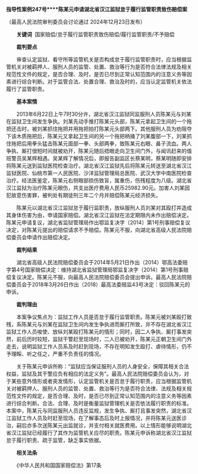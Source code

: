 **指导性案例247号****陈某元申请湖北省汉江监狱怠于履行监管职责致伤赔偿案**

（最高人民法院审判委员会讨论通过 2024年12月23日发布）

　　**关键词**  国家赔偿/怠于履行监管职责致伤赔偿/履行监管职责/不予赔偿

　　**裁判要点**

　　审查认定监狱、看守所等监管机关是否构成怠于履行监管职责时，应当根据监管机关对被羁押人、服刑人员的监管、处置、救治等行为是否符合法律法规及相关规范性文件的规定，是否合理、及时，是否已尽到正常认知范围内的注意义务等因素进行综合判断。对于监管合法、处置合理、救治及时的，应当认定监管机关依法履行了监管职责。

　　**基本案情**

　　2013年6月22日上午7时30分许，湖北省汉江监狱同监服刑人员陈某元与刘某在监狱卫生间发生争执。刘某先动手推打陈某元头部，陈某元拿起卫生间的一个拖把还击时，被刘某抓住拖把并用拖把拍打陈某元头部两下。其他服刑人员为劝阻夺下该木质拖把后，陈某元又拿起卫生间的另一个拖把柄捅了刘某腹部一下，刘某抓住拖把后用拳头猛击陈某元面部一拳、头部两拳，致陈某元右眼、鼻子流血。两人争执、厮打很短时间就被劝开，陈某元随后捂眼走向卫生间门外，与闻讯赶来的值班警员吴某辉相遇。吴某辉了解情况后，即报告副监区长蔡某明，蔡某明随即安排将陈某元送到监狱医院检查治疗。湖北省汉江监狱先后将陈某元转送至湖北省汉江监狱医院、仙桃市第一人民医院、沙洋监狱管理局总医院、武汉大学中南医院检查治疗。经法医鉴定，陈某元右侧眼部损伤致盲，属重伤，伤残程度为八级。湖北省汉江监狱为治疗陈某元眼伤，共支出医疗费用人民币25982.90元。加害人刘某因犯故意伤害罪，被判处有期徒刑三年二个月并赔偿陈某元经济损失。

　　陈某元以湖北省汉江监狱怠于履行监职责，放纵服刑人员刘某对其殴打并造成其身体伤害为由，申请国家赔偿。湖北省汉江监狱在法定期限内未作出赔偿决定。陈某元申请复议，湖北省监狱管理局作出鄂监复决字〔2014〕第1号刑事赔偿复议决定，对陈某元提出的赔偿请求不予赔偿。陈某元不服，向湖北省高级人民法院赔偿委员会申请作出赔偿决定。

　　**裁判结果**

　　湖北省高级人民法院赔偿委员会于2014年5月21日作出（2014）鄂高法委赔字第4号国家赔偿决定：维持湖北省监狱管理局鄂监复决字〔2014〕第1号刑事赔偿复议决定。陈某元不服，向最高人民法院赔偿委员会提出申诉。最高人民法院赔偿委员会于2018年3月26日作出（2018）最高法委赔监43号决定：驳回陈某元的申诉。

　　**裁判理由**

　　本案争议焦点为：监狱工作人员是否怠于履行监管职责。陈某元被刘某殴打致残，系陈某元与刘某在监狱卫生间内发生争执进而厮打所致，并不存在湖北省汉江监狱工作人员唆使、放纵刘某殴打陈某元的情形；同时，因二人争执、厮打事发突然，前后历时较短，监狱干警赶至现场时，二人已被劝开，陈某元正朝卫生间门外走去，说明监狱工作人员系及时赶到现场，不存在明知发生殴打、虐待情形，仍不予理睬、听之任之，严重不负责任的情况。

　　关于陈某元申诉所称：“监狱应当保证服刑人员的人身安全，保障其相关合法权益，监狱及其干警应负有相应的法定义务”。最高人民法院赔偿委员会认为，对于某些意外情形或者突发情形，认定监管机关是否怠于履行职责，应当根据监管机关对被羁押人、服刑人员的监管、处置、救治等行为是否符合法律、法规及相关规范性文件的规定，是否合理、及时，是否已尽到正常认知范围内的注意义务等因素进行综合判断。合法、合理、及时是衡量监狱管理机关是否依法履行职责的标准。本案中，陈某元与同监服刑人员违反监规，发生争执、厮打且事发突然，湖北省汉江监狱工作人员及时赶至现场，在了解事态后及时上报情况，并将陈某元送医诊治，嗣后亦多次送陈某元出监就诊，并支付相关就医费用。以上情形能够说明湖北省汉江监狱已经履行了其作为监管机关应尽的职责。陈某元申诉称湖北省汉江监狱怠于履行职责、疏于监管，缺乏事实依据。

　　**相关法条**

　　《中华人民共和国国家赔偿法》第17条
